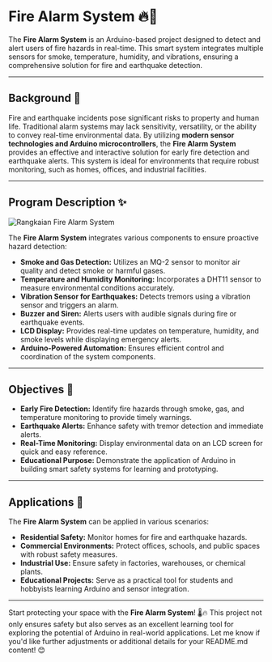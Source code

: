 # **Fire Alarm System** 🔥🚨

The **Fire Alarm System** is an Arduino-based project designed to detect and alert users of fire hazards in real-time. This smart system integrates multiple sensors for smoke, temperature, humidity, and vibrations, ensuring a comprehensive solution for fire and earthquake detection. 

---

## **Background** 🌟

Fire and earthquake incidents pose significant risks to property and human life. Traditional alarm systems may lack sensitivity, versatility, or the ability to convey real-time environmental data. By utilizing **modern sensor technologies and Arduino microcontrollers**, the **Fire Alarm System** provides an effective and interactive solution for early fire detection and earthquake alerts. This system is ideal for environments that require robust monitoring, such as homes, offices, and industrial facilities.

---

## **Program Description** ✨

![Rangkaian Fire Alarm System](https://github.com/user-attachments/assets/7774635b-6e3a-4095-9f45-b0329c92961e)


The **Fire Alarm System** integrates various components to ensure proactive hazard detection:
- **Smoke and Gas Detection:** Utilizes an MQ-2 sensor to monitor air quality and detect smoke or harmful gases.
- **Temperature and Humidity Monitoring:** Incorporates a DHT11 sensor to measure environmental conditions accurately.
- **Vibration Sensor for Earthquakes:** Detects tremors using a vibration sensor and triggers an alarm.
- **Buzzer and Siren:** Alerts users with audible signals during fire or earthquake events.
- **LCD Display:** Provides real-time updates on temperature, humidity, and smoke levels while displaying emergency alerts.
- **Arduino-Powered Automation:** Ensures efficient control and coordination of the system components.

---

## **Objectives** 🎯

- **Early Fire Detection:** Identify fire hazards through smoke, gas, and temperature monitoring to provide timely warnings.
- **Earthquake Alerts:** Enhance safety with tremor detection and immediate alerts.
- **Real-Time Monitoring:** Display environmental data on an LCD screen for quick and easy reference.
- **Educational Purpose:** Demonstrate the application of Arduino in building smart safety systems for learning and prototyping.

---

## **Applications** 🏢

The **Fire Alarm System** can be applied in various scenarios:
- **Residential Safety:** Monitor homes for fire and earthquake hazards.
- **Commercial Environments:** Protect offices, schools, and public spaces with robust safety measures.
- **Industrial Use:** Ensure safety in factories, warehouses, or chemical plants.
- **Educational Projects:** Serve as a practical tool for students and hobbyists learning Arduino and sensor integration.

---

Start protecting your space with the **Fire Alarm System**! 🌡️🔥 This project not only ensures safety but also serves as an excellent learning tool for exploring the potential of Arduino in real-world applications.
Let me know if you'd like further adjustments or additional details for your README.md content! 😊
